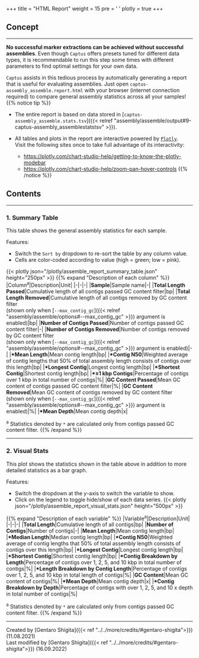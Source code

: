 +++
title = "HTML Report"
weight = 15
pre = '<i class="fas fa-chart-bar"></i> '
plotly = true
+++

## Concept

---
**No successful marker extractions can be achieved without successful assemblies**. Even though `Captus` offers presets tuned for different data types, it is recommendable to run this step some times with different parameters to find optimal settings for your own data.

`Captus` assists in this tedious process by automatically generating a report that is useful for evaluating assemblies.
Just open `captus-assembly_assemble.report.html` with your browser (internet connection required) to compare general assembly statistics across all your samples!
{{% notice tip %}}

- The entire report is based on data stored in [`captus-assembly_assemble.stats.tsv`]({{< relref "assembly/assemble/output#9-captus-assembly_assemblestatstsv" >}}).
- All tables and plots in the report are interactive powered by [`Plotly`](https://plotly.com/python).  
Visit the following sites once to take full advantage of its interactivity:

  - <https://plotly.com/chart-studio-help/getting-to-know-the-plotly-modebar>
  - <https://plotly.com/chart-studio-help/zoom-pan-hover-controls>
{{% /notice %}}

## Contents

---

### 1. Summary Table

This table shows the general assembly statistics for each sample.  

Features:

- Switch the `Sort by` dropdown to re-sort the table by any column value.
- Cells are color-coded according to value (high = green; low = pink).

{{< plotly json="/plotly/assemble_report_summary_table.json" height="250px" >}}
{{% expand "Description of each column" %}}
|Column<sup>a</sup>|Description|Unit|
|-|-|-|
|**Sample**|Sample name|-|
|**Total Length Passed**|Cumulative length of all contigs passed GC content filter|bp|
|**Total Length Removed**|Cumulative length of all contigs removed by GC content filter<br>(shown only when [`--max_contig_gc`]({{< relref "assembly/assemble/options#--max_contig_gc" >}}) argument is enabled)|bp|
|**Number of Contigs Passed**|Number of contigs passed GC content filter|-|
|**Number of Contigs Removed**|Number of contigs removed by GC content filter<br>(shown only when [`--max_contig_gc`]({{< relref "assembly/assemble/options#--max_contig_gc" >}}) argument is enabled)|-|
|**\*Mean Length**|Mean contig length|bp|
|**\*Contig N50**|Weighted average of contig lengths that 50% of total assembly length consists of contigs over this length|bp|
|**\*Longest Contig**|Longest contig length|bp|
|**\*Shortest Contig**|Shortest contig length|bp|
|**\*≥1 kbp Contigs**|Percentage of contigs over 1 kbp in total number of contigs|%|
|**GC Content Passed**|Mean GC content of contigs passed GC content filter|%|
|**GC Content Removed**|Mean GC content of contigs removed by GC content filter<br>(shown only when [`--max_contig_gc`]({{< relref "assembly/assemble/options#--max_contig_gc" >}}) argument is enabled)|%|
|**\*Mean Depth**|Mean contig depth|x|

<sup>a</sup> Statistics denoted by `*` are calculated only from contigs passed GC content filter.
{{% /expand %}}

---

### 2. Visual Stats

This plot shows the statistics shown in the table above in addition to more detailed statistics as a bar graph.  

Features:

- Switch the dropdown at the *y*-axis to switch the variable to show.
- Click on the legend to toggle hide/show of each data series.
{{< plotly json="/plotly/assemble_report_visual_stats.json" height="500px" >}}

{{% expand "Description of each variable" %}}
|Variable<sup>a</sup>|Description|Unit|
|-|-|-|
|**Total Length**|Cumulative length of all contigs|bp|
|**Number of Contigs**|Number of contigs|-|
|**Mean Length**|Mean contig length|bp|
|**\*Median Length**|Median contig length|bp|
|**\*Contig N50**|Weighted average of contig lengths that 50% of total assembly length consists of contigs over this length|bp|
|**\*Longest Contig**|Longest contig length|bp|
|**\*Shortest Contig**|Shortest contig length|bp|
|**\*Contig Breakdown by Length**|Percentage of contigs over 1, 2, 5, and 10 kbp in total number of contigs|%|
|**\*Length Breakdown by Contig Length**|Percentage of contigs over 1, 2, 5, and 10 kbp in total length of contigs|%|
|**GC Content**|Mean GC content of contigs|%|
|**\*Mean Depth**|Mean contig depth|x|
|**\*Contig Breakdown by Depth**|Percentage of contigs with over 1, 2, 5, and 10 x depth in total number of contigs|%|

<sup>a</sup> Statistics denoted by `*` are calculated only from contigs passed GC content filter.
{{% /expand %}}

---
Created by [Gentaro Shigita]({{< ref "../../more/credits/#gentaro-shigita">}}) (11.08.2021)  
Last modified by [Gentaro Shigita]({{< ref "../../more/credits/#gentaro-shigita">}}) (16.09.2022)
